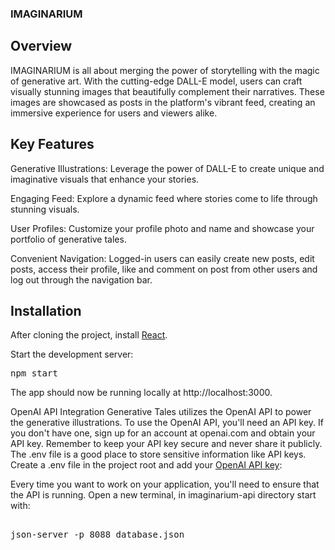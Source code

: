 ### IMAGINARIUM

## Overview
IMAGINARIUM is all about merging the power of storytelling with the magic of generative art. With the cutting-edge DALL-E model, users can craft visually stunning images that beautifully complement their narratives. These images are showcased as posts in the platform's vibrant feed, creating an immersive experience for users and viewers alike.

## Key Features
Generative Illustrations: Leverage the power of DALL-E to create unique and imaginative visuals that enhance your stories.

Engaging Feed: Explore a dynamic feed where stories come to life through stunning visuals.

User Profiles: Customize your profile photo and name and showcase your portfolio of generative tales.

Convenient Navigation: Logged-in users can easily create new posts, edit posts, access their profile, like and comment on post from other users and log out through the navigation bar.

## Installation
After cloning the project, install [React](https://www.freecodecamp.org/news/install-react-with-create-react-app/).

Start the development server:

<pre>
npm start
</pre>
The app should now be running locally at http://localhost:3000.

OpenAI API Integration
Generative Tales utilizes the OpenAI API to power the generative illustrations. To use the OpenAI API, you'll need an API key. If you don't have one, sign up for an account at openai.com and obtain your API key.
Remember to keep your API key secure and never share it publicly. The .env file is a good place to store sensitive information like API keys.
Create a .env file in the project root and add your [OpenAI API key](https://platform.openai.com/docs/api-reference/authentication):


Every time you want to work on your application, you'll need to ensure that the API is running. Open a new terminal, in imaginarium-api directory start with:
<pre>

json-server -p 8088 database.json

</pre>

